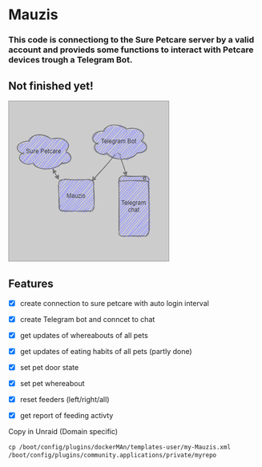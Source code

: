 # Mauzis
  ### This code is connectiong to the Sure Petcare server by a valid account and provieds some functions to interact with Petcare devices trough a Telegram Bot.
  
  ## Not finished yet!
  
  <img src="./mauzis.png">
  
  
## Features
- [x] create connection to sure petcare with auto login interval
- [x] create Telegram bot and conncet to chat
- [x] get updates of whereabouts of all pets
- [x] get updates of eating habits of all pets (partly done)
- [x] set pet door state
- [x] set pet whereabout
- [x] reset feeders (left/right/all)
- [x] get report of feeding activty



Copy in Unraid (Domain specific)
```
cp /boot/config/plugins/dockerMAn/templates-user/my-Mauzis.xml /boot/config/plugins/community.applications/private/myrepo
```
